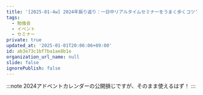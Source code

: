 ```yaml
---
title: '[2025-01-4w] 2024年振り返り：一日中リアルタイムセミナーをうまく歩くコツ'
tags:
  - 勉強会
  - イベント
  - セミナー
private: true
updated_at: '2025-01-01T20:06:06+09:00'
id: ab3e73c1bf7ba1ae8b1e
organization_url_name: null
slide: false
ignorePublish: false
---
```

:::note
2024アドベントカレンダーの公開損じですが、そのまま使えるはず！
:::

